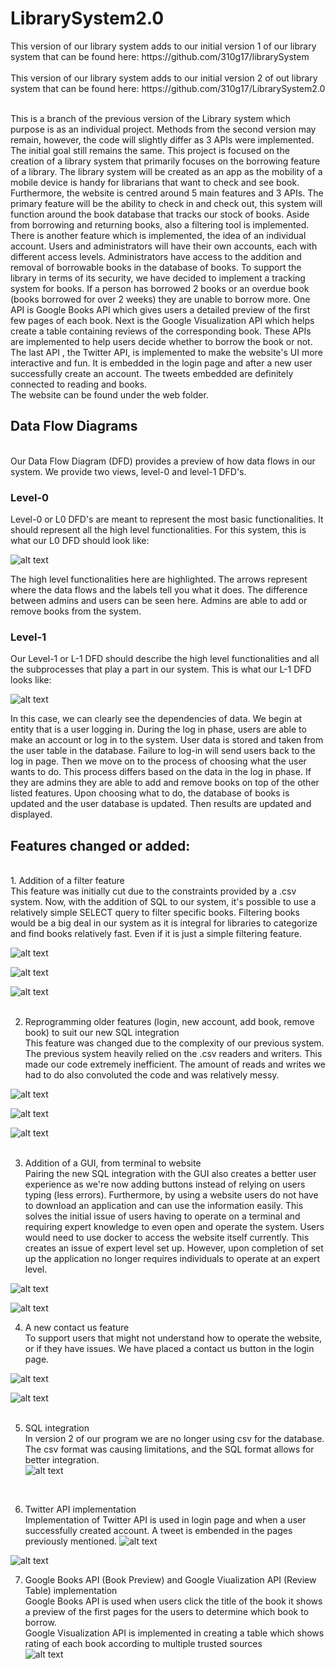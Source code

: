 <H1> LibrarySystem2.0 </H1>
This version of our library system adds to our initial version 1 of our library system that can be found here: https://github.com/310g17/librarySystem</br></br>
This version of our library system adds to our initial version 2 of out library system that can be found here: https://github.com/310g17/LibrarySystem2.0</br></br>

This is a branch of the previous version of the Library system which purpose is as an individual project. Methods from the second version may remain, however, the code will slightly differ as 3 APIs were implemented. <br/>
The initial goal still remains the same. This project is focused on the creation of a library system that primarily focuses on the borrowing feature of a library. The library system will be created as an app as the mobility of a mobile device is handy for librarians that want to check and see book. Furthermore, the website is centred around 5 main features and 3 APIs. The primary feature will be the ability to check in and check out, this system will function around the book database that tracks our stock of books. Aside from borrowing and returning books, also a filtering tool is implemented. There is another feature which is implemented, the idea of an individual account. Users and administrators will have their own accounts, each with different access levels. Administrators have access to the addition and removal of borrowable books in the database of books. To support the library in terms of its security, we have decided to implement a tracking system for books. If a person has borrowed 2 books or an overdue book (books borrowed for over 2 weeks) they are unable to borrow more. One API is Google Books API which gives users a detailed preview of the first few pages of each book. Next is the Google Visualization API which helps create a table containing reviews of the corresponding book. These APIs are implemented to help users decide whether to borrow the book or not. The last API , the Twitter API, is implemented to make the website's UI more interactive and fun. It is embedded in the login page and after a new user successfully create an account. The tweets embedded are definitely connected to reading and books.</br>
The website can be found under the web folder.
<H2>Data Flow Diagrams</H2><br/>
Our Data Flow Diagram (DFD) provides a preview of how data flows in our system. We provide two views, level-0 and level-1 DFD's. <br/>
<h3>Level-0</h3>
Level-0 or L0 DFD's are meant to represent the most basic functionalities. It should represent all the high level functionalities. For this system, this is what our L0 DFD should look like: <br/>

![alt text](ReadMeRsc/dfd0.jpeg)<br/>

The high level functionalities here are highlighted. The arrows represent where the data flows and the labels tell you what it does. The difference between admins and users can be seen here. Admins are able to add or remove books from the system. <br/>

<h3>Level-1</h3>
Our Level-1 or L-1 DFD should describe the high level functionalities and all the subprocesses that play a part in our system. This is what our L-1 DFD looks like: <br/>

![alt text](ReadMeRsc/AccountsLogin.png) <br/>

In this case, we can clearly see the dependencies of data. We begin at entity that is a user logging in. During the log in phase, users are able to make an account or log in to the system. User data is stored and taken from the user table in the database. Failure to log-in will send users back to the log in page. Then we move on to the process of choosing what the user wants to do. This process differs based on the data in the log in phase. If they are admins they are able to add and remove books on top of the other listed features. Upon choosing what to do, the database of books is updated and the user database is updated. Then results are updated and displayed. <br/>

<h2>Features changed or added:</h2><br/>
1. Addition of a filter feature<br/>
This feature was initially cut due to the constraints provided by a .csv system. Now, with the addition of SQL to our system, it's possible to use a relatively simple SELECT query to filter specific books. Filtering books would be a big deal in our system as it is integral for libraries to categorize and find books relatively fast. Even if it is just a simple filtering feature. <br/>

![alt text](ReadMeRsc/filter1.jpeg)<br/>

![alt text](ReadMeRsc/filter2.jpeg)<br/>

![alt text](ReadMeRsc/filter3.jpeg)<br/>
<br/>

2. Reprogramming older features (login, new account, add book, remove book) to suit our new SQL integration<br/>
This feature was changed due to the complexity of our previous system. The previous system heavily relied on the .csv readers and writers. This made our code extremely inefficient. The amount of reads and writes we had to do also convoluted the code and was relatively messy. </br>

![alt text](ReadMeRsc/borrow.jpeg)<br/>

![alt text](ReadMeRsc/borrow2.jpeg)<br/>

![alt text](ReadMeRsc/borrow3.jpeg)<br/>
<br/>

3. Addition of a GUI, from terminal to website <br/>
Pairing the new SQL integration with the GUI also creates a better user experience as we're now adding buttons instead of relying on users typing (less errors). Furthermore, by using a website users do not have to download an application and can use the information easily. This solves the initial issue of users having to operate on a terminal and requiring expert knowledge to even open and operate the system. Users would need to use docker to access the website itself currently. This creates an issue of expert level set up. However, upon completion of set up the application no longer requires individuals to operate at an expert level.<br/>

![alt text](ReadMeRsc/book.jpeg)<br/>

![alt text](ReadMeRsc/book2.jpeg)<br/>

4. A new contact us feature<br/>
To support users that might not understand how to operate the website, or if they have issues. We have placed a contact us button in the login page. <br/>

![alt text](ReadMeRsc/contactUs.jpeg)<br/>

![alt text](ReadMeRsc/email.jpeg)<br/>
<br/>

5. SQL integration<br/>
In version 2 of our program we are no longer using csv for the database. The csv format was causing limitations, and the SQL format allows for better integration.<br/> 
![alt text](ReadMeRsc/ddl.png)<br/>
<br/>

6. Twitter API implementation<br/>
Implementation of Twitter API is used in login page and when a user successfully created account. A tweet is embended in the pages previously mentioned.
![alt text](ReadMeRsc/login.jpeg)<br/>

![alt text](ReadMeRsc/createAccount.jpeg)<br/>

7. Google Books API (Book Preview) and Google Viualization API (Review Table) implementation<br/>
Google Books API is used when users click the title of the book it shows a preview of the first pages for the users to determine which book to borrow.<br>
Google Visualization API is implemented in creating a table which shows rating of each book according to multiple trusted sources<br>
![alt text](ReadMeRsc/BookPreview.jpeg)<br/>

